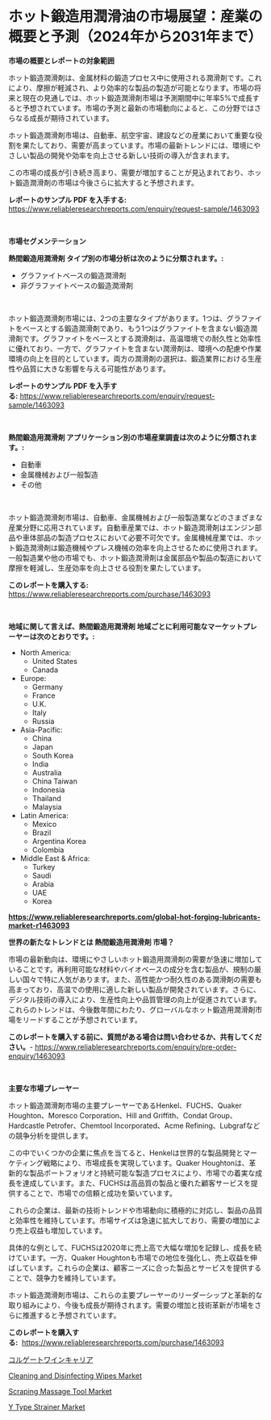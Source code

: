 <p><h1>ホット鍛造用潤滑油の市場展望：産業の概要と予測（2024年から2031年まで）</h1></p><p><strong>市場の概要とレポートの対象範囲</strong></p>
<p><p>ホット鍛造潤滑剤は、金属材料の鍛造プロセス中に使用される潤滑剤です。これにより、摩擦が軽減され、より効率的な製品の製造が可能となります。市場の将来と現在の見通しでは、ホット鍛造潤滑剤市場は予測期間中に年率5%で成長すると予想されています。市場の予測と最新の市場動向によると、この分野ではさらなる成長が期待されています。</p><p>ホット鍛造潤滑剤市場は、自動車、航空宇宙、建設などの産業において重要な役割を果たしており、需要が高まっています。市場の最新トレンドには、環境にやさしい製品の開発や効率を向上させる新しい技術の導入が含まれます。</p><p>この市場の成長が引き続き高まり、需要が増加することが見込まれており、ホット鍛造潤滑剤の市場は今後さらに拡大すると予想されます。</p></p>
<p><strong>レポートのサンプル PDF を入手する:</strong> <a href="https://www.reliableresearchreports.com/enquiry/request-sample/1463093">https://www.reliableresearchreports.com/enquiry/request-sample/1463093</a></p>
<p>&nbsp;</p>
<p><strong>市場セグメンテーション</strong></p>
<p><strong>熱間鍛造用潤滑剤 タイプ別の市場分析は次のように分類されます。:</strong></p>
<p><ul><li>グラファイトベースの鍛造潤滑剤</li><li>非グラファイトベースの鍛造潤滑剤</li></ul></p>
<p>&nbsp;</p>
<p><p>ホット鍛造潤滑剤市場には、2つの主要なタイプがあります。1つは、グラファイトをベースとする鍛造潤滑剤であり、もう1つはグラファイトを含まない鍛造潤滑剤です。グラファイトをベースとする潤滑剤は、高温環境での耐久性と効率性に優れており、一方で、グラファイトを含まない潤滑剤は、環境への配慮や作業環境の向上を目的としています。両方の潤滑剤の選択は、鍛造業界における生産性や品質に大きな影響を与える可能性があります。</p></p>
<p><strong>レポートのサンプル PDF を入手する:</strong>&nbsp;<a href="https://www.reliableresearchreports.com/enquiry/request-sample/1463093">https://www.reliableresearchreports.com/enquiry/request-sample/1463093</a></p>
<p>&nbsp;</p>
<p><strong> 熱間鍛造用潤滑剤 アプリケーション別の市場産業調査は次のように分類されます。:</strong></p>
<p><ul><li>自動車</li><li>金属機械および一般製造</li><li>その他</li></ul></p>
<p>&nbsp;</p>
<p><p>ホット鍛造潤滑剤市場は、自動車、金属機械および一般製造業などのさまざまな産業分野に応用されています。自動車産業では、ホット鍛造潤滑剤はエンジン部品や車体部品の製造プロセスにおいて必要不可欠です。金属機械産業では、ホット鍛造潤滑剤は鍛造機械やプレス機械の効率を向上させるために使用されます。一般製造業や他の市場でも、ホット鍛造潤滑剤は金属部品や製品の製造において摩擦を軽減し、生産効率を向上させる役割を果たしています。</p></p>
<p><strong>このレポートを購入する:</strong>&nbsp; <a href="https://www.reliableresearchreports.com/purchase/1463093">https://www.reliableresearchreports.com/purchase/1463093</a></p>
<p>&nbsp;</p>
<p><strong>地域に関して言えば、熱間鍛造用潤滑剤 地域ごとに利用可能なマーケットプレーヤーは次のとおりです。:</strong></p>
<p><ul>
    <li>
        North America:
        <ul>
            <li>United States</li>
            <li>Canada</li>
        </ul>
    </li>
    <li>
        Europe:
        <ul>
            <li>Germany</li>
            <li>France</li>
            <li>U.K.</li>
            <li>Italy</li>
            <li>Russia</li>
        </ul>
    </li>
    <li>
        Asia-Pacific:
        <ul>
            <li>China</li>
            <li>Japan</li>
            <li>South Korea</li>
            <li>India</li>
            <li>Australia</li>
            <li>China Taiwan</li>
            <li>Indonesia</li>
            <li>Thailand</li>
            <li>Malaysia</li>
        </ul>
    </li>
    <li>
        Latin America:
        <ul>
            <li>Mexico</li>
            <li>Brazil</li>
            <li>Argentina Korea</li>
            <li>Colombia</li>
        </ul>
    </li>
    <li>
        Middle East & Africa:
        <ul>
            <li>Turkey</li>
            <li>Saudi</li>
            <li>Arabia</li>
            <li>UAE</li>
            <li>Korea</li>
        </ul>
    </li>
    </ul></p>
<p><strong><a href="https://www.reliableresearchreports.com/global-hot-forging-lubricants-market-r1463093">https://www.reliableresearchreports.com/global-hot-forging-lubricants-market-r1463093</a></strong>&nbsp;</p>
<p><strong>世界の新たなトレンドとは 熱間鍛造用潤滑剤 市場？</strong></p>
<p><p>市場の最新動向は、環境にやさしいホット鍛造用潤滑剤の需要が急速に増加していることです。再利用可能な材料やバイオベースの成分を含む製品が、規制の厳しい国々で特に人気があります。また、高性能かつ耐久性のある潤滑剤の需要も高まっており、高温での使用に適した新しい製品が開発されています。さらに、デジタル技術の導入により、生産性向上や品質管理の向上が促進されています。これらのトレンドは、今後数年間にわたり、グローバルなホット鍛造用潤滑剤市場をリードすることが予想されています。</p></p>
<p><strong>このレポートを購入する前に、質問がある場合は問い合わせるか、共有してください。</strong>- <a href="https://www.reliableresearchreports.com/enquiry/pre-order-enquiry/1463093">https://www.reliableresearchreports.com/enquiry/pre-order-enquiry/1463093</a></p>
<p>&nbsp;</p>
<p><strong>主要な市場プレーヤー</strong></p>
<p><p>ホット鍛造潤滑剤市場の主要プレーヤーであるHenkel、FUCHS、Quaker Houghton、Moresco Corporation、Hill and Griffith、Condat Group、Hardcastle Petrofer、Chemtool Incorporated、Acme Refining、Lubgrafなどの競争分析を提供します。</p><p>この中でいくつかの企業に焦点を当てると、Henkelは世界的な製品開発とマーケティング戦略により、市場成長を実現しています。Quaker Houghtonは、革新的な製品ポートフォリオと持続可能な製造プロセスにより、市場での着実な成長を達成しています。また、FUCHSは高品質の製品と優れた顧客サービスを提供することで、市場での信頼と成功を築いています。</p><p>これらの企業は、最新の技術トレンドや市場動向に積極的に対応し、製品の品質と効率性を維持しています。市場サイズは急速に拡大しており、需要の増加により売上収益も増加しています。</p><p>具体的な例として、FUCHSは2020年に売上高で大幅な増加を記録し、成長を続けています。一方、Quaker Houghtonも市場での地位を強化し、売上収益を伸ばしています。これらの企業は、顧客ニーズに合った製品とサービスを提供することで、競争力を維持しています。</p><p>ホット鍛造潤滑剤市場は、これらの主要プレーヤーのリーダーシップと革新的な取り組みにより、今後も成長が期待されます。需要の増加と技術革新が市場をさらに推進すると予想されています。</p></p>
<p><strong>このレポートを購入する:</strong>&nbsp;&nbsp;<a href="https://www.reliableresearchreports.com/purchase/1463093">https://www.reliableresearchreports.com/purchase/1463093</a></p>
<p><p><a href="https://github.com/LeanneBruen2023/Market-Research-Report-List-1/blob/main/240295330806.md">コルゲートワインキャリア</a></p><p><a href="https://www.linkedin.com/pulse/cleaning-disinfecting-wipes-market-trends-forecast-competitive-mhlaf?trackingId=IdZQ%2FmUdGuIVxTGllcVMkg%3D%3D">Cleaning and Disinfecting Wipes Market</a></p><p><a href="https://www.linkedin.com/pulse/scraping-massage-tool-market-analysis-its-cagr-segmentation-u2gzc?trackingId=iUZhyWUZhXuoqbGZmq8pvg%3D%3D">Scraping Massage Tool Market</a></p><p><a href="https://github.com/Alonsoolds3wq1d81czn8rbol/Market-Research-Report-List-2/blob/main/y-type-strainer-market.md">Y Type Strainer Market</a></p></p>